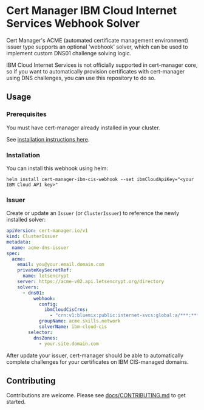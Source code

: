 # Cert Manager IBM Cloud Internet Services Webhook Solver

Cert Manager's ACME (automated certificate management environment) issuer type supports an optional 'webhook' solver, which can be used
to implement custom DNS01 challenge solving logic.

IBM Cloud Internet Services is not officially supported in cert-manager core, so if you want to automatically provision certificates with cert-manager using DNS challenges, you can use this repository to do so.

## Usage

### Prerequisites

You must have cert-manager already installed in your cluster.

See [installation instructions here](https://cert-manager.io/docs/installation/).

### Installation

You can install this webhook using helm:

```shell
helm install cert-manager-ibm-cis-webhook --set ibmCloudApiKey="<your IBM Cloud API key>"
```

### Issuer

Create or update an `Issuer` (or `ClusterIssuer`) to reference the newly installed solver:

```yaml
apiVersion: cert-manager.io/v1
kind: ClusterIssuer
metadata:
  name: acme-dns-issuer
spec:
  acme:
    email: you@your.email.domain.com
    privateKeySecretRef:
      name: letsencrypt
    server: https://acme-v02.api.letsencrypt.org/directory
    solvers:
      - dns01:
          webhook:
            config:
              ibmCloudCisCrns:
                - "crn:v1:bluemix:public:internet-svcs:global:a/***:***::"
            groupName: acme.skills.network
            solverName: ibm-cloud-cis
        selector:
          dnsZones:
            - your.site.domain.com
```

After update your issuer, cert-manager should be able to automatically complete challenges for your certificates on IBM CIS-managed domains.

## Contributing

Contributions are welcome.
Please see [docs/CONTRIBUTING.md](./docs/CONTRIBUTING.md) to get started.
